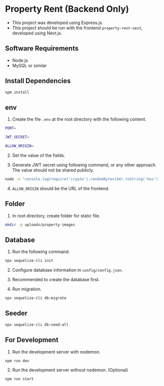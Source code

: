 # Property Rent (Backend Only)

- This project was developed using Express.js.
- This project should be run with the frontend <code>property-rent-next</code>, developed using Next.js.

## Software Requirements

- Node.js
- MySQL or similar

## Install Dependencies

```bash
npm install
```

## env

1. Create the file <code>.env</code> at the root directory with the following content.

```bash
PORT=

JWT_SECRET=

ALLOW_ORIGIN=
```

2. Set the value of the fields.

3. Generate JWT secret using following command, or any other approach. The value should not be shared publicly.

```bash
node -e "console.log(require('crypto').randomBytes(64).toString('hex'))"
```

4. <code>ALLOW_ORIGIN</code> should be the URL of the frontend.

## Folder

1. In root directory, create folder for static file.

```bash
mkdir -p uploads/property-images
```

## Database

1. Run the following command.

```bash
npx sequelize-cli init
```

2. Configure database information in <code>config/config.json</code>.

3. Recommended to create the database first.

4. Run migration.

```bash
npx sequelize-cli db:migrate
```

## Seeder

```bash
npx sequelize-cli db:seed:all
```

## For Development

1. Run the development server with nodemon.

```bash
npm run dev
```

2. Run the development server without nodemon. (Optional)

```bash
npm run start
```
